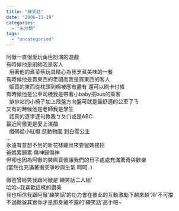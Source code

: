 ```yaml
---
title: "練笑話"
date: "2006-11-19"
categories: 
  - "未分類"
tags: 
  - "uncategoried"
---
```


阿徹一直很愛玩角色扮演的遊戲  
有時候他是廚師我是客人  
  用著他的煮菜蔡玩具精心為我烹煮美味的一餐  
有時候他是賣東西的老闆而我是買東西的客人  
  販賣的東西從枕頭到棉被應有盡有 還可以刷卡付帳  
有時候他是公車司機我是帶著小baby搭bus的乘客  
  排排站的小椅子加上飛盤方向盤可就是最舒適的公車了ㄋ  
又有的時候他是老師我是學生  
  認真的逐字逐句教我ㄅㄆㄇ或是ABC  
最近阿徹更是愛上演戲  
  戲碼從小紅帽 逛動物園 到白雪公主  
...  
永遠有意想不到的新花樣蹦出來要爸媽接招  
爸媽累歸累 傷神歸傷神  
但卻也因為阿徹的裝瘋賣傻讓我們的日子處處充滿驚奇與歡樂  
(當然也充滿著衝突爭吵與生氣 呵呵..)

徹爸曾經笑我跟阿徹是'練笑話二人組'  
哈哈~我喜歡這樣的讚美  
我也相信我跟阿徹'練笑話'的功力會在彼此的互動激勵下越來越'冷'不可擋  
不過徹爸其實你才是那身藏不露的'練笑話'高手吧~

